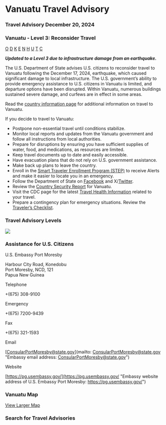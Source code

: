 # Vanuatu Travel Advisory

### Travel Advisory December 20, 2024

### Vanuatu - Level 3: Reconsider Travel

[O](javascript:void(0); "Tool Tip: Other")
[D](javascript:void(0); "Tool Tip: Wrongful Detention")
[K](javascript:void(0); "Tool Tip: Kidnap and Hostage")
[E](javascript:void(0); "Tool Tip: Event")
[N](javascript:void(0); "Tool Tip: Disaster")
[H](javascript:void(0); "Tool Tip: Health")
[U](javascript:void(0); "Tool Tip: Civil Unrest")
[T](javascript:void(0); "Tool Tip: Terrorism")
[C](javascript:void(0); "Tool Tip: Crimes")

***Updated to a Level 3 due to infrastructure damage from an earthquake.***

The U.S. Department of State advises U.S. citizens to reconsider travel to Vanuatu following the December 17, 2024, earthquake, which caused significant damage to local infrastructure. The U.S. government’s ability to provide emergency assistance to U.S. citizens in Vanuatu is limited, and departure options have been disrupted. Within Vanuatu, numerous buildings sustained severe damage, and curfews are in effect in some areas.

Read the [country information page](https://travel.state.gov/content/travel/en/international-travel/International-Travel-Country-Information-Pages/Vanuatu.html) for additional information on travel to Vanuatu.

If you decide to travel to Vanuatu:

* Postpone non-essential travel until conditions stabilize.
* Monitor local reports and updates from the Vanuatu government and follow all instructions from local authorities.
* Prepare for disruptions by ensuring you have sufficient supplies of water, food, and medications, as resources are limited.
* Keep travel documents up to date and easily accessible.
* Have evacuation plans that do not rely on U.S. government assistance.
* Make back up plans to leave the country.
* Enroll in the [Smart Traveler Enrollment Program (STEP)](https://step.state.gov/step/) to receive Alerts and make it easier to locate you in an emergency.
* Follow the Department of State on [Facebook](https://www.facebook.com/travelgov/) and X/[Twitter](https://x.com/travelgov).
* Review the [Country Security Report](https://www.osac.gov/Content/Report/4f26caa5-c08c-4544-a4de-1ccf97621610) for Vanuatu.
* Visit the CDC page for the latest [Travel Health Information](https://travel.state.gov/content/travel/en/traveladvisories/traveladvisories/vanuatu-travel-advisory.html#ExternalPopup) related to your travel.
* Prepare a contingency plan for emergency situations. Review the [Traveler’s Checklist](https://travel.state.gov/content/passports/en/go/checklist.html).

### Travel Advisory Levels

[![](/content/dam/NEWTravelAssets/images/travel-levelv1.svg)](/content/travel/en/international-travel/before-you-go/about-our-new-products.html "Travel Advisory Levels")

### Assistance for U.S. Citizens

U.S. Embassy Port Moresby

Harbour City Road, Konedobu  
Port Moresby, NCD, 121  
Papua New Guinea

Telephone

+(675) 308-9100

Emergency

+(675) 7200-9439

Fax

+(675) 321-1593

Email

[ConsularPortMoresby@state.gov](mailto: ConsularPortMoresby@state.gov "Embassy email address: ConsularPortMoresby@state.gov")

Website

[https://pg.usembassy.gov/](https://pg.usembassy.gov/ "Embassy website address of U.S. Embassy Port Moresby: https://pg.usembassy.gov/")

### Vanuatu Map

[View Larger Map](https://travelmaps.state.gov/TSGMap/?extent=160.447207707,-20.717002772,176.405024619,-12.70721322 "Map of Vanuatu")



### Search for Travel Advisories